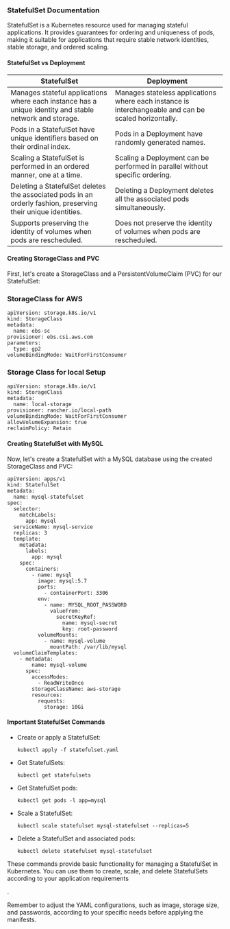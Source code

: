 ### **StatefulSet Documentation**

StatefulSet is a Kubernetes resource used for managing stateful applications. It provides guarantees for ordering and uniqueness of pods, making it suitable for applications that require stable network identities, stable storage, and ordered scaling.

#### **StatefulSet vs Deployment**

| **StatefulSet** | **Deployment** |
|-----------------|----------------|
| Manages stateful applications where each instance has a unique identity and stable network and storage. | Manages stateless applications where each instance is interchangeable and can be scaled horizontally. |
| Pods in a StatefulSet have unique identifiers based on their ordinal index. | Pods in a Deployment have randomly generated names. |
| Scaling a StatefulSet is performed in an ordered manner, one at a time. | Scaling a Deployment can be performed in parallel without specific ordering. |
| Deleting a StatefulSet deletes the associated pods in an orderly fashion, preserving their unique identities. | Deleting a Deployment deletes all the associated pods simultaneously. |
| Supports preserving the identity of volumes when pods are rescheduled. | Does not preserve the identity of volumes when pods are rescheduled. |

#### **Creating StorageClass and PVC**

First, let's create a StorageClass and a PersistentVolumeClaim (PVC) for our StatefulSet:

### StorageClass for AWS
```
apiVersion: storage.k8s.io/v1
kind: StorageClass
metadata:
  name: ebs-sc
provisioner: ebs.csi.aws.com
parameters:
  type: gp2
volumeBindingMode: WaitForFirstConsumer
```

### Storage Class for local Setup
```
apiVersion: storage.k8s.io/v1
kind: StorageClass
metadata:
  name: local-storage
provisioner: rancher.io/local-path
volumeBindingMode: WaitForFirstConsumer
allowVolumeExpansion: true
reclaimPolicy: Retain
```

#### **Creating StatefulSet with MySQL**

Now, let's create a StatefulSet with a MySQL database using the created StorageClass and PVC:

```
apiVersion: apps/v1
kind: StatefulSet
metadata:
  name: mysql-statefulset
spec:
  selector:
    matchLabels:
      app: mysql
  serviceName: mysql-service
  replicas: 3
  template:
    metadata:
      labels:
        app: mysql
    spec:
      containers:
        - name: mysql
          image: mysql:5.7
          ports:
            - containerPort: 3306
          env:
            - name: MYSQL_ROOT_PASSWORD
              valueFrom:
                secretKeyRef:
                  name: mysql-secret
                  key: root-password
          volumeMounts:
            - name: mysql-volume
              mountPath: /var/lib/mysql
  volumeClaimTemplates:
    - metadata:
        name: mysql-volume
      spec:
        accessModes:
          - ReadWriteOnce
        storageClassName: aws-storage
        resources:
          requests:
            storage: 10Gi
```

#### **Important StatefulSet Commands**

- Create or apply a StatefulSet:

  ```
  kubectl apply -f statefulset.yaml
  ```

- Get StatefulSets:

  ```
  kubectl get statefulsets
  ```

- Get StatefulSet pods:

  ```
  kubectl get pods -l app=mysql
  ```

- Scale a StatefulSet:

  ```
  kubectl scale statefulset mysql-statefulset --replicas=5
  ```

- Delete a StatefulSet and associated pods:

  ```
  kubectl delete statefulset mysql-statefulset
  ```

These commands provide basic functionality for managing a StatefulSet in Kubernetes. You can use them to create, scale, and delete StatefulSets according to your application requirements

.

Remember to adjust the YAML configurations, such as image, storage size, and passwords, according to your specific needs before applying the manifests.